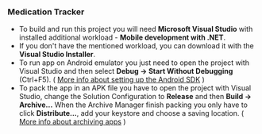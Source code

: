 ### Medication Tracker
- To build and run this project you will need __Microsoft Visual Studio__ with installed additional workload - __Mobile development with .NET__.  
- If you don't have the mentioned workload, you can download it with the __Visual Studio Installer__.  
- To run app on Android emulator you just need to open the project with Visual Studio and then select __Debug -> Start Without Debugging__ (Ctrl+F5). ( [More info about setting up the Android SDK](https://docs.microsoft.com/en-us/xamarin/android/get-started/installation/android-sdk?tabs=windows) )
- To pack the app in an APK file you have to open the project with Visual Studio, change the Solution Configuration to __Release__ and then __Build -> Archive...__ When the Archive Manager finish packing you only have to click __Distribute...__, add your keystore and choose a saving location. ( [More info about archiving apps](https://docs.microsoft.com/en-us/xamarin/android/deploy-test/release-prep/?tabs=windows#archive) )
